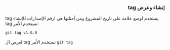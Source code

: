 


### <div dir=rtl>إنشاء وعرض tag<dir>
tag يستخدم لوضع علامة على تاريخ المشروع ومن أمثلتها هي ارقم الإصدارات
للإنشاء  tag نستخدم الأمر:

``
git tag v1.0.0
``

لعرض ال tag نستخدم الأمر 
``
git tag
``



<div>


